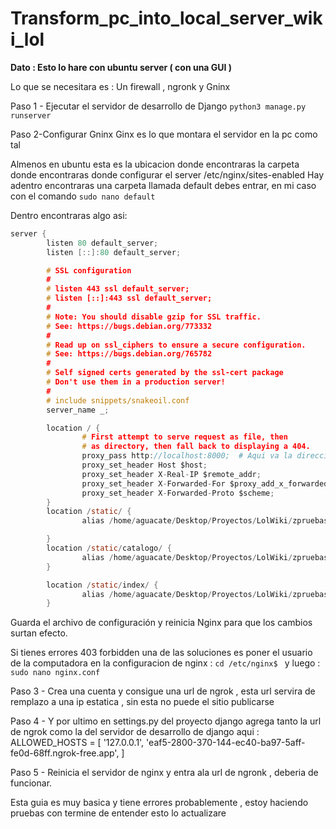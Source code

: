 # Transform_pc_into_local_server_wiki_lol

**Dato : Esto lo hare con ubuntu server ( con una GUI )**

Lo que se necesitara es : Un firewall , ngronk y Gninx

Paso 1 - Ejecutar el servidor de desarrollo de Django
`python3 manage.py runserver`

Paso 2-Configurar Gninx
Ginx es lo que montara el servidor en la pc como tal

Almenos en ubuntu esta es la ubicacion donde encontraras la carpeta donde encontraras donde configurar el server /etc/nginx/sites-enabled 
Hay adentro encontraras una carpeta llamada default debes entrar, en mi caso con el comando ```sudo nano default```

Dentro encontraras algo asi:
```c
server {
        listen 80 default_server;
        listen [::]:80 default_server;

        # SSL configuration
        #
        # listen 443 ssl default_server;
        # listen [::]:443 ssl default_server;
        #
        # Note: You should disable gzip for SSL traffic.
        # See: https://bugs.debian.org/773332
        #
        # Read up on ssl_ciphers to ensure a secure configuration.
        # See: https://bugs.debian.org/765782
        #
        # Self signed certs generated by the ssl-cert package
        # Don't use them in a production server!
        #
        # include snippets/snakeoil.conf
        server_name _;

        location / {
                # First attempt to serve request as file, then
                # as directory, then fall back to displaying a 404.
                proxy_pass http://localhost:8000;  # Aqui va la direccion del servidor de desarrollo de django
                proxy_set_header Host $host;
                proxy_set_header X-Real-IP $remote_addr; 
                proxy_set_header X-Forwarded-For $proxy_add_x_forwarded_for;
                proxy_set_header X-Forwarded-Proto $scheme;
        }
        location /static/ {
                alias /home/aguacate/Desktop/Proyectos/LolWiki/zpruebas/static/; # archivos estaticos

        }
        location /static/catalogo/ {
                alias /home/aguacate/Desktop/Proyectos/LolWiki/zpruebas/static/catalogo/; #archivos estaticos 
        }

        location /static/index/ {
                alias /home/aguacate/Desktop/Proyectos/LolWiki/zpruebas/static/index/; # archivos estaticos
        }

```
Guarda el archivo de configuración y reinicia Nginx para que los cambios surtan efecto.


Si tienes errores 403 forbidden una de las soluciones es poner el usuario de la computadora en la configuracion de nginx : 
```cd /etc/nginx$ ``` y luego : ```sudo nano nginx.conf```

Paso 3 - Crea una cuenta y consigue una url  de ngrok , esta url servira de remplazo a una ip estatica , sin esta no puede el sitio publicarse 


Paso 4 - Y por ultimo en settings.py del proyecto django agrega tanto la url de ngrok como la del servidor de desarrollo de django
aqui : 
ALLOWED_HOSTS = [
                '127.0.0.1',
                'eaf5-2800-370-144-ec40-ba97-5aff-fe0d-68ff.ngrok-free.app',
                ]



Paso 5 - Reinicia el servidor de nginx y entra ala url de ngronk , deberia de funcionar.

Esta guia es muy basica y tiene errores probablemente , estoy haciendo pruebas con termine de entender esto lo actualizare




